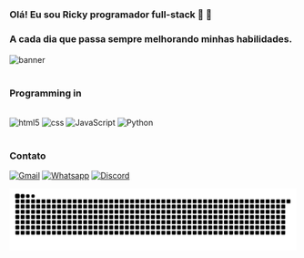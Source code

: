 ### Olá! Eu sou Ricky programador full-stack 🧑 👋


### A cada dia que passa sempre melhorando minhas habilidades.


<div> <img align="center" alt="banner" src="https://camo.githubusercontent.com/5dc6ee33381917e41fc9c4951799268998f11a9b864399bf79a0842e4f9b194d/68747470733a2f2f692e696d6775722e636f6d2f315a76566b44632e676966"></div></br>

### Programming in

<div style="display: inline_block"><br/>
   <img alt="html5" src="https://img.shields.io/badge/HTML5-E34F26?style=for-the-badge&logo=html5&logoColor=white">
   <img  alt="css" src="https://img.shields.io/badge/CSS3-1572B6?style=for-the-badge&logo=css3&logoColor=white">
   <img alt="JavaScript" src="https://img.shields.io/badge/JavaScript-323330?style=for-the-badge&logo=javascript&logoColor=F7DF1E">
   <img alt="Python" src="https://img.shields.io/badge/Python-%20?style=for-the-badge&logo=javascript&logoColor=white">
  </div></br>

### Contato

[![Gmail](https://img.shields.io/badge/Gmail-D14836?style=for-the-badge&logo=gmail&logoColor=white)](contato.henriqueclum@gmail.com)
[![Whatsapp](https://img.shields.io/badge/WhatsApp-25D366?style=for-the-badge&logo=whatsapp&logoColor=white)](31999072739)
[![Discord](https://img.shields.io/badge/Discord-%20-%23?style=for-the-badge&logo=Discord&logoColor=#7289da)](SKリ#0001)

<div> <img align="center" alt="subbanner" src="https://raw.githubusercontent.com/Ricmaloy/Ricmaloy/866aca2738b0e00826158fedd4770285f70c8064/github-contribution-grid-snake.svg"></div>
